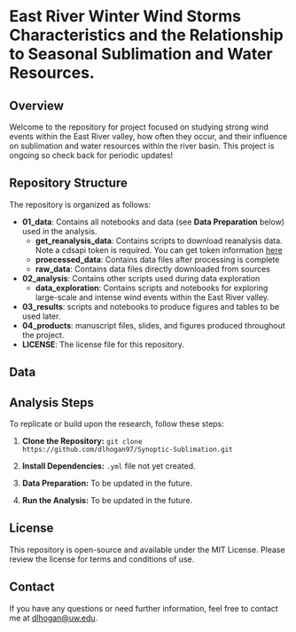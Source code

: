 # East River Winter Wind Storms Characteristics and the Relationship to Seasonal Sublimation and Water Resources.

## Overview

Welcome to the repository for project focused on studying strong wind events within the East River valley, how often they occur, and their influence on sublimation and water resources within the river basin. This project is ongoing so check back for periodic updates!
<!-- [![DOI](zenodo.fill_in_this_blank.svg)](https://zenodo.org/account/settings/github/repository/dlhogan97/fill_in_this_blank) -->
## Repository Structure

The repository is organized as follows:

- **01_data**: Contains all notebooks and data (see **Data Preparation** below) used in the analysis.
    - **get_reanalysis_data**: Contains scripts to download reanalysis data. Note a cdsapi token is required. You can get token information [here](https://cds.climate.copernicus.eu/api-how-to)
    - **proecessed_data**: Contains data files after processing is complete
    - **raw_data**: Contains data files directly downloaded from sources
- **02_analysis**: Contains other scripts used during data exploration
    - **data_exploration**: Contains scripts and notebooks for exploring large-scale and intense wind events within the East River valley.
- **03_results**: scripts and notebooks to produce figures and tables to be used later.
- **04_products**: manuscript files, slides, and figures produced throughout the project.
- **LICENSE**: The license file for this repository.

## Data

<!-- The data used in this research can be obtained [here](10.5281/zenodo.10056373). Please download the data and place it in the `data/` directory before running the analysis. -->

## Analysis Steps

To replicate or build upon the research, follow these steps:

1. **Clone the Repository:**
`git clone https://github.com/dlhogan97/Synoptic-Sublimation.git`

2. **Install Dependencies:**
`.yml` file not yet created.
 <!--file to create an environment which will install all necessary dependencies for this analysis.-->

3. **Data Preparation:**
To be updated in the future.
<!--All data can be downloaded from [![DOI](zenodo.10056373.svg)](https://zenodo.org/records/10056373)-->

4. **Run the Analysis:**
To be updated in the future.
<!--Navigate to the `notebooks` folder within `Upper_CO_Analysis`. A README is available within the `notebooks` folder to provide information about what each file is meant to do. Descriptions of each file are also available within the notebooks themselves. In summary, this folder contains a collection of Jupyter Notebooks, each serving a specific purpose in the analysis and development of products related to the study of the Upper Colorado River Basin (UCRB), PRISM data, Hydro-Climatic Data Network (HCDN), and associated investigations. Notebooks are categorized into numbered analysis files (e.g., `01_UCRB_exploratory_analysis_20230425.ipynb`) and development files (e.g., `dev_00_snowcourse_investigation.ipynb`). -->

<!-- 
5. **Citation:**
If you use or build upon this research, please provide proper attribution and cite the original paper (citation to be updated upon publication). -->

## License

This repository is open-source and available under the MIT License. Please review the license for terms and conditions of use.

## Contact

If you have any questions or need further information, feel free to contact me at dlhogan@uw.edu.

